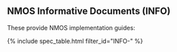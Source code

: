 ## NMOS Informative Documents (INFO)

These provide NMOS implementation guides:

{% include spec_table.html filter_id="INFO-" %}